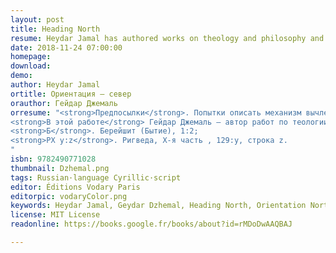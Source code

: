```yaml
---
layout: post
title: Heading North
resume: Heydar Jamal has authored works on theology and philosophy and is a member of the Yuzhinsky (Mamleev's) Moscow philosophy circle. In this work, he attempts to structurize and specify the processes of exarticulating structured reality from unstructured chaos. The author deliberately refuses to produce positive definitions as they always come from a specific assemblage point (“universal arbitrariness” of the sovereign, according to Jamal). This text is a consistent experience of apophaticism, which deprives us from any point of support in logics; this is the conscious position of the author. By relativizing arbitrary assemblage points, similar to what Einstein did in physics in the 1910s, the author is able to crystallize the invariant properties of the system, to separate the absolute part from the subject-dependent and arbitrary one (in terms of the work). The significance of the conclusions reached by the author cannot be underestimated, but in order to understand them, honesty and cognitive exactingness of the reading subject are crucial.
date: 2018-11-24 07:00:00
homepage: 
download: 
demo: 
author: Heydar Jamal
ortitle: Ориентация — север
orauthor: Гейдар Джемаль
orresume: "<strong>Предпосылки</strong>. Попытки описать механизм вычленения структурированной реальности из неструктурированного хаоса предпринимались не раз. Базовые категрии одинаковы и выработаны мировыми религиями: в авраамических религиях —  категории хаоса бездны и бесструктурной земли [Б*], в индуизме —  категории бездны воды [РX* 1:4, РX 3:2] и бесструктурного [РX 2:1], связующая их воздушная сущность, которая «витает», «порхает», «парит» [Б] либо «вздувается» [РX 2:3] над бездной. Подобными же категориями оперирует и поэзия: «что сквозит и тайно светит // в наготе твоей смиренной» (Тютчев): сквозная экспансивность воздушного связующего агента, продувающего бесструктурный остов («в наготе») сущего, погруженный в толщу фрактальной («тайно») хаотичности. Конкретный протокол описывается сходно, но лишь крупными мазками: у авраамистов и у индуистов — самосжатие света (у индуистов — жа́ра [РX 3:4] и освобождение его самого от себя («цимцум») и творение в полости («техира», [РX 5:2]) вдоль луча («нити», [РX, 5:1]).<br>
<strong>В этой работе</strong> Гейдар Джемаль — автор работ по теологии и философии, член Южинского (Мамлеевского) кружка московских метафизиков — предпринимает попытку структурировать и конкретизировать процессы подобного вычленения. Он использует термины, интуитивно понятные и последовательно выстроенные с предыдущей терминологией (так, например, упомянутая «воздушная сущность» именуется «вселенским ветром»). Автор сознательно отказывается от положительных определений как обусловленных конкретной точкой сборки («вселенский произвол» суверена у Джемаля). Этот текст — опыт последовательного апофатизма, почти не оставляющего привычных точек опоры; это сознательная позиция автора. Единственным входным требованием к чтению книги станет исключительная интеллектуальная строгость мышления. Релятивизируя подвижные точки сборки, подобно Эйнштейну в физике 1910-х, автор получает возможность выкристаллизировать инвариантные свойства системы, отделить абсолютную часть от субъектозависимой и произвольной (в терминах произведения). Значимость выводов, к которым приходит автор, не может быть недооценена, но для их восприятия будет необходима честность и  познавательная требовательность к себе познающего субъекта. Мы оставляем въедливому читателю Гейдара Джемаля удовольствие и честь увидеть вместе с автором устройство местного Сущего, его Инакового и их Абсолютов.<br>
<strong>Б</strong>. Берейшит (Бытие), 1:2;
<strong>РX y:z</strong>. Ригведа, X-я часть , 129:y, строка z.
"
isbn: 9782490771028
thumbnail: Dzhemal.png
tags: Russian·language Cyrillic·script
editor: Éditions Vodary Paris
editorpic: vodaryColor.png
keywords: Heydar Jamal, Geydar Dzhemal, Heading North, Orientation North, ориентация север, Гейдар Джемаль
license: MIT License
readonline: https://books.google.fr/books/about?id=rMDoDwAAQBAJ

---
```

<!---This work will be translated into <a href="https://vodary.fias.fr/tag/english%C2%B7language/">English</a> by <a href="https://vodary.fias.fr/tag/english%C2%B7language/">M.Hardy</a>.--->


